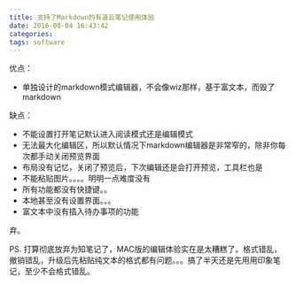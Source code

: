 ```yaml
---
title: 支持了Markdown的有道云笔记使用体验
date: 2016-08-04 16:43:42
categories:
tags: software
---
```


优点：

- 单独设计的markdown模式编辑器，不会像wiz那样，基于富文本，而毁了markdown


缺点：

- 不能设置打开笔记默认进入阅读模式还是编辑模式
- 无法最大化编辑区，所以默认情况下markdown编辑器是非常窄的，除非你每次都手动关闭预览界面
- 布局没有记忆，关闭了预览后，下次编辑还是会打开预览，工具栏也是
- 不能粘贴图片。。。。明明一点难度没有
- 所有功能都没有快捷键。。
- 本地甚至没有设置界面。。。
- 富文本中没有插入待办事项的功能

弃。

PS. 打算彻底放弃为知笔记了，MAC版的编辑体验实在是太糟糕了。格式错乱，撤销错乱，升级后先粘贴纯文本的格式都有问题。。。搞了半天还是先用用印象笔记，至少不会格式错乱。